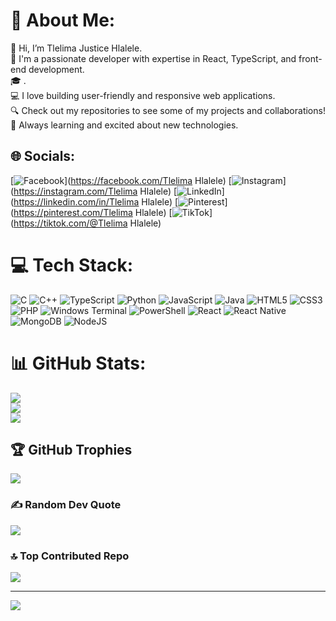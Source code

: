 # 💫 About Me:
👋 Hi, I’m Tlelima Justice Hlalele.<br>🌟 I'm a passionate developer with expertise in React, TypeScript, and front-end development.  <br>🎓 .  <br>💻 I love building user-friendly and responsive web applications.  <br>🔍 Check out my repositories to see some of my projects and collaborations!  <br>🚀 Always learning and excited about new technologies.  <br>


## 🌐 Socials:
[![Facebook](https://img.shields.io/badge/Facebook-%231877F2.svg?logo=Facebook&logoColor=white)](https://facebook.com/Tlelima Hlalele) [![Instagram](https://img.shields.io/badge/Instagram-%23E4405F.svg?logo=Instagram&logoColor=white)](https://instagram.com/Tlelima Hlalele) [![LinkedIn](https://img.shields.io/badge/LinkedIn-%230077B5.svg?logo=linkedin&logoColor=white)](https://linkedin.com/in/Tlelima Hlalele) [![Pinterest](https://img.shields.io/badge/Pinterest-%23E60023.svg?logo=Pinterest&logoColor=white)](https://pinterest.com/Tlelima Hlalele) [![TikTok](https://img.shields.io/badge/TikTok-%23000000.svg?logo=TikTok&logoColor=white)](https://tiktok.com/@Tlelima Hlalele) 

# 💻 Tech Stack:
![C](https://img.shields.io/badge/c-%2300599C.svg?style=for-the-badge&logo=c&logoColor=white) ![C++](https://img.shields.io/badge/c++-%2300599C.svg?style=for-the-badge&logo=c%2B%2B&logoColor=white) ![TypeScript](https://img.shields.io/badge/typescript-%23007ACC.svg?style=for-the-badge&logo=typescript&logoColor=white) ![Python](https://img.shields.io/badge/python-3670A0?style=for-the-badge&logo=python&logoColor=ffdd54) ![JavaScript](https://img.shields.io/badge/javascript-%23323330.svg?style=for-the-badge&logo=javascript&logoColor=%23F7DF1E) ![Java](https://img.shields.io/badge/java-%23ED8B00.svg?style=for-the-badge&logo=openjdk&logoColor=white) ![HTML5](https://img.shields.io/badge/html5-%23E34F26.svg?style=for-the-badge&logo=html5&logoColor=white) ![CSS3](https://img.shields.io/badge/css3-%231572B6.svg?style=for-the-badge&logo=css3&logoColor=white) ![PHP](https://img.shields.io/badge/php-%23777BB4.svg?style=for-the-badge&logo=php&logoColor=white) ![Windows Terminal](https://img.shields.io/badge/Windows%20Terminal-%234D4D4D.svg?style=for-the-badge&logo=windows-terminal&logoColor=white) ![PowerShell](https://img.shields.io/badge/PowerShell-%235391FE.svg?style=for-the-badge&logo=powershell&logoColor=white) ![React](https://img.shields.io/badge/react-%2320232a.svg?style=for-the-badge&logo=react&logoColor=%2361DAFB) ![React Native](https://img.shields.io/badge/react_native-%2320232a.svg?style=for-the-badge&logo=react&logoColor=%2361DAFB) ![MongoDB](https://img.shields.io/badge/MongoDB-%234ea94b.svg?style=for-the-badge&logo=mongodb&logoColor=white) ![NodeJS](https://img.shields.io/badge/node.js-6DA55F?style=for-the-badge&logo=node.js&logoColor=white)
# 📊 GitHub Stats:
![](https://github-readme-stats.vercel.app/api?username=Stledy&theme=dark&hide_border=false&include_all_commits=true&count_private=true)<br/>
![](https://github-readme-streak-stats.herokuapp.com/?user=Stledy&theme=dark&hide_border=false)<br/>
![](https://github-readme-stats.vercel.app/api/top-langs/?username=Stledy&theme=dark&hide_border=false&include_all_commits=true&count_private=true&layout=compact)

## 🏆 GitHub Trophies
![](https://github-profile-trophy.vercel.app/?username=Stledy&theme=shadow_blue&no-frame=true&no-bg=true&margin-w=4)

### ✍️ Random Dev Quote
![](https://quotes-github-readme.vercel.app/api?type=horizontal&theme=radical)

### 🔝 Top Contributed Repo
![](https://github-contributor-stats.vercel.app/api?username=Stledy&limit=5&theme=shadow_blue&combine_all_yearly_contributions=true)

---
[![](https://visitcount.itsvg.in/api?id=Stledy&icon=6&color=1)](https://visitcount.itsvg.in)

<!-- Proudly created with GPRM ( https://gprm.itsvg.in ) -->
